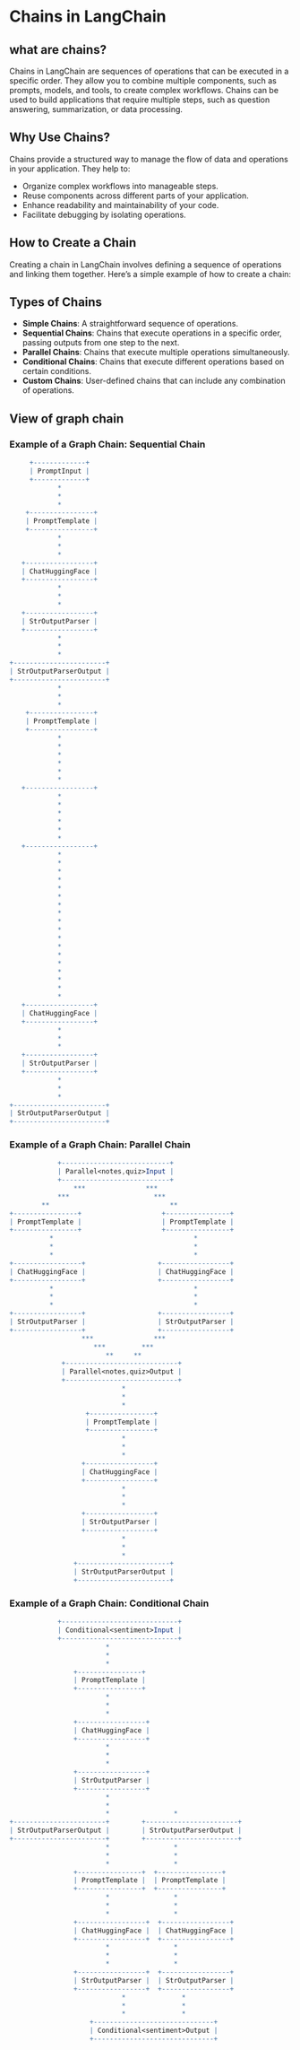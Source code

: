 # Chains in LangChain

## what are chains?
Chains in LangChain are sequences of operations that can be executed in a specific order. They allow you to combine multiple components, such as prompts, models, and tools, to create complex workflows.
Chains can be used to build applications that require multiple steps, such as question answering, summarization, or data processing.

## Why Use Chains?
Chains provide a structured way to manage the flow of data and operations in your application. They help to:
- Organize complex workflows into manageable steps.
- Reuse components across different parts of your application.
- Enhance readability and maintainability of your code.
- Facilitate debugging by isolating operations.
## How to Create a Chain
Creating a chain in LangChain involves defining a sequence of operations and linking them together. Here’s a simple example of how to create a chain:

## Types of Chains
- **Simple Chains**: A straightforward sequence of operations.
- **Sequential Chains**: Chains that execute operations in a specific order, passing outputs from one step to the next.
- **Parallel Chains**: Chains that execute multiple operations simultaneously.
- **Conditional Chains**: Chains that execute different operations based on certain conditions.
- **Custom Chains**: User-defined chains that can include any combination of operations.

## View of graph chain 

### Example of a Graph Chain: Sequential Chain
```mathematica
     +-------------+       
     | PromptInput |
     +-------------+
            *
            *
            *
    +----------------+
    | PromptTemplate |
    +----------------+
            *
            *
            *
   +-----------------+
   | ChatHuggingFace |
   +-----------------+
            *
            *
            *
   +-----------------+
   | StrOutputParser |
   +-----------------+
            *
            *
            *
+-----------------------+
| StrOutputParserOutput |
+-----------------------+
            *
            *
            *
    +----------------+
    | PromptTemplate |
    +----------------+
            *
            *
            *
            *
            *
            *
   +-----------------+
            *
            *
            *
            *
            *
            *
   +-----------------+
            *
            *
            *
            *
            *
            *
            *
            *
            *
            *
            *
            *
            *
            *
            *
            *
            *
            *
   +-----------------+
   | ChatHuggingFace |
   +-----------------+
            *
            *
            *
   +-----------------+
   | StrOutputParser |
   +-----------------+
            *
            *
            *
+-----------------------+
| StrOutputParserOutput |
+-----------------------+
```

### Example of a Graph Chain: Parallel Chain
```mathematica
            +---------------------------+
            | Parallel<notes,quiz>Input |
            +---------------------------+
                ***               ***
            ***                     ***
        **                              **
+----------------+                    +----------------+
| PromptTemplate |                    | PromptTemplate |
+----------------+                    +----------------+
          *                                   *
          *                                   *
          *                                   *
+-----------------+                  +-----------------+
| ChatHuggingFace |                  | ChatHuggingFace |
+-----------------+                  +-----------------+
          *                                   *
          *                                   *
          *                                   *
+-----------------+                  +-----------------+
| StrOutputParser |                  | StrOutputParser |
+-----------------+                  +-----------------+
                  ***               ***
                     ***         ***
                        **     **
             +----------------------------+
             | Parallel<notes,quiz>Output |
             +----------------------------+
                            *
                            *
                            *
                   +----------------+
                   | PromptTemplate |
                   +----------------+
                            *
                            *
                            *
                  +-----------------+
                  | ChatHuggingFace |
                  +-----------------+
                            *
                            *
                            *
                  +-----------------+
                  | StrOutputParser |
                  +-----------------+
                            *
                            *
                            *
                +-----------------------+
                | StrOutputParserOutput |
                +-----------------------+
```
### Example of a Graph Chain: Conditional Chain
```mathematica
            +-----------------------------+
            | Conditional<sentiment>Input |
            +-----------------------------+
                        *
                        *
                        *
                +----------------+
                | PromptTemplate |
                +----------------+
                        *
                        *
                        *
                +-----------------+
                | ChatHuggingFace |
                +-----------------+
                        *
                        *
                        *
                +-----------------+
                | StrOutputParser |
                +-----------------+
                        *
                        *
                        *                *
+-----------------------+        +-----------------------+
| StrOutputParserOutput |        | StrOutputParserOutput |
+-----------------------+        +-----------------------+
                        *                *
                        *                *
                        *                *
                +----------------+  +----------------+
                | PromptTemplate |  | PromptTemplate |
                +----------------+  +----------------+
                        *                *
                        *                *
                        *                *
                +-----------------+  +-----------------+
                | ChatHuggingFace |  | ChatHuggingFace |
                +-----------------+  +-----------------+
                        *                *
                        *                *
                        *                *
                +-----------------+  +-----------------+
                | StrOutputParser |  | StrOutputParser |
                +-----------------+  +-----------------+
                            *              *
                            *              *
                            *              *
                    +------------------------------+
                    | Conditional<sentiment>Output |
                    +------------------------------+
```